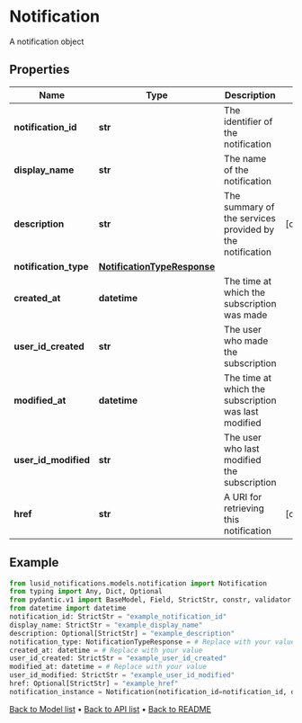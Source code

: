 # Notification

A notification object
## Properties
Name | Type | Description | Notes
------------ | ------------- | ------------- | -------------
**notification_id** | **str** | The identifier of the notification | 
**display_name** | **str** | The name of the notification | 
**description** | **str** | The summary of the services provided by the notification | [optional] 
**notification_type** | [**NotificationTypeResponse**](NotificationTypeResponse.md) |  | 
**created_at** | **datetime** | The time at which the subscription was made | 
**user_id_created** | **str** | The user who made the subscription | 
**modified_at** | **datetime** | The time at which the subscription was last modified | 
**user_id_modified** | **str** | The user who last modified the subscription | 
**href** | **str** | A URI for retrieving this notification | [optional] 
## Example

```python
from lusid_notifications.models.notification import Notification
from typing import Any, Dict, Optional
from pydantic.v1 import BaseModel, Field, StrictStr, constr, validator
from datetime import datetime
notification_id: StrictStr = "example_notification_id"
display_name: StrictStr = "example_display_name"
description: Optional[StrictStr] = "example_description"
notification_type: NotificationTypeResponse = # Replace with your value
created_at: datetime = # Replace with your value
user_id_created: StrictStr = "example_user_id_created"
modified_at: datetime = # Replace with your value
user_id_modified: StrictStr = "example_user_id_modified"
href: Optional[StrictStr] = "example_href"
notification_instance = Notification(notification_id=notification_id, display_name=display_name, description=description, notification_type=notification_type, created_at=created_at, user_id_created=user_id_created, modified_at=modified_at, user_id_modified=user_id_modified, href=href)

```

[Back to Model list](../README.md#documentation-for-models) &#8226; [Back to API list](../README.md#documentation-for-api-endpoints) &#8226; [Back to README](../README.md)

